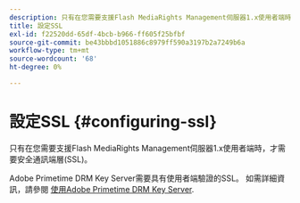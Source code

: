 ```yaml
---
description: 只有在您需要支援Flash MediaRights Management伺服器1.x使用者端時，才需要安全通訊端層(SSL)。
title: 設定SSL
exl-id: f22520dd-65df-4bcb-b966-ff605f25bfbf
source-git-commit: be43bbbd1051886c8979ff590a3197b2a7249b6a
workflow-type: tm+mt
source-wordcount: '68'
ht-degree: 0%

---
```


# 設定SSL {#configuring-ssl}

只有在您需要支援Flash MediaRights Management伺服器1.x使用者端時，才需要安全通訊端層(SSL)。

Adobe Primetime DRM Key Server需要具有使用者端驗證的SSL。 如需詳細資訊，請參閱 [使用Adobe Primetime DRM Key Server](../../using-the-drm-key-server/requirements.md).
